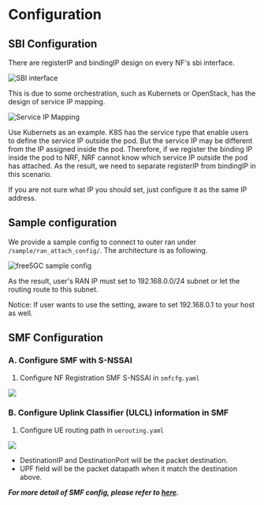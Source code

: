 <!-- Google tag (gtag.js) --> <script async src="https://www.googletagmanager.com/gtag/js?id=G-JETJ7TJ805"></script> <script> window.dataLayer = window.dataLayer || []; function gtag(){dataLayer.push(arguments);} gtag('js', new Date()); gtag('config', 'G-JETJ7TJ805'); </script>

# Configuration

## SBI Configuration

There are registerIP and bindingIP design on every NF's sbi interface.

![SBI interface](https://i.imgur.com/IB0cqqP.png)

This is due to some orchestration, such as Kubernets or OpenStack, has the design of service IP mapping.

![Service IP Mapping](https://i.imgur.com/pvimSfV.png)

Use Kubernets as an example. K8S has the service type that enable users to define the service IP outside the pod. But the service IP may be different from the IP assigned inside the pod. Therefore, if we register the binding IP inside the pod to NRF, NRF cannot know which service IP outside the pod has attached. As the result, we need to separate registerIP from bindingIP in this scenario.

If you are not sure what IP you should set, just configure it as the same IP address.

## Sample configuration

We provide a sample config to connect to outer ran under `/sample/ran_attach_config/`. The architecture is as following.

![free5GC sample config](https://i.imgur.com/sCASTJY.png)

As the result, user's RAN IP must set to 192.168.0.0/24 subnet or let the routing route to this subnet.

Notice: If user wants to use the setting, aware to set 192.168.0.1 to your host as well.

## SMF Configuration

### A. Configure SMF with S-NSSAI
1. Configure NF Registration SMF S-NSSAI in `smfcfg.yaml`

![](https://i.imgur.com/Qbx3yHn.png)

### B. Configure Uplink Classifier (ULCL) information in SMF

1. Configure UE routing path in `uerouting.yaml`

![](https://i.imgur.com/jmGjIGG.png)

* DestinationIP and DestinationPort will be the packet destination.
* UPF field will be the packet datapath when it match the destination above.

***For more detail of SMF config, please refer to [here](https://github.com/free5gc/free5gc/wiki/SMF-Config).***
